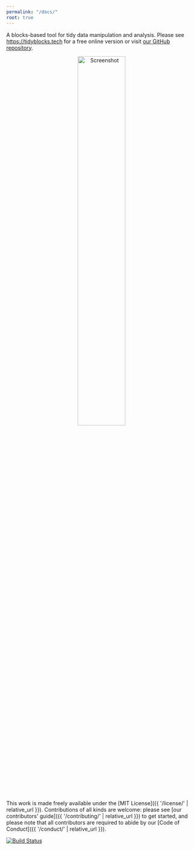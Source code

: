 ```yaml
---
permalink: "/docs/"
root: true
---
```


A blocks-based tool for tidy data manipulation and analysis.
Please see <https://tidyblocks.tech> for a free online version
or visit [our GitHub repository]({{site.repo}}).

<div align="center">
  <img width="50%" src="{{ '/static/screenshot.png' | relative_url }}" alt="Screenshot" />
</div>

This work is made freely available under the [MIT License]({{ '/license/' | relative_url }}).
Contributions of all kinds are welcome:
please see [our contributors' guide]({{ '/contributing/' | relative_url }}) to get started,
and please note that all contributors are required to abide by our [Code of Conduct]({{ '/conduct/' | relative_url }}).

[![Build Status](https://travis-ci.org/tidyblocks/tidyblocks.svg?branch=master)](https://travis-ci.org/tidyblocks/tidyblocks)
